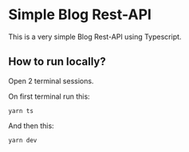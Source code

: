 # Simple Blog Rest-API
This is a very simple Blog Rest-API using Typescript.

## How to run locally?
Open 2 terminal sessions.

On first terminal run this:

```
yarn ts
```
And then this:
```
yarn dev
```
